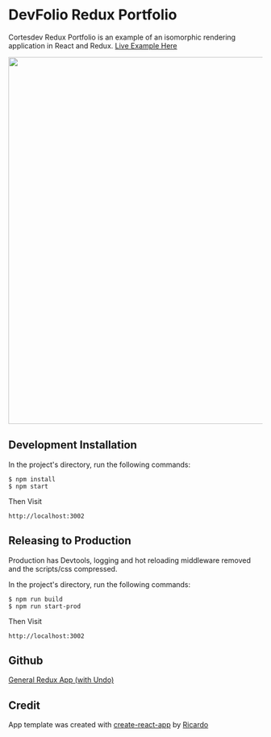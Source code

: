 # DevFolio Redux Portfolio

Cortesdev Redux Portfolio is an example of an isomorphic rendering application in React and Redux. [Live Example Here](http://www.ricardocortes.de/)

<img src="http://www.ricardocortes.de/images/video.gif" width="728" />

## Development Installation

In the project's directory, run the following commands:

```
$ npm install
$ npm start
```

Then Visit

```
http://localhost:3002
```

## Releasing to Production

Production has Devtools, logging and hot reloading middleware removed and the scripts/css compressed. 

In the project's directory, run the following commands:

```
$ npm run build
$ npm run start-prod
```

Then Visit

```
http://localhost:3002
```

## Github

[General Redux App (with Undo)](https://github.com/cortesdev/)

## Credit

App template was created with [create-react-app](https://github.com/facebookincubator/create-react-app/blob/master/README.md#getting-started) by [Ricardo](https://github.com/cortesdev)